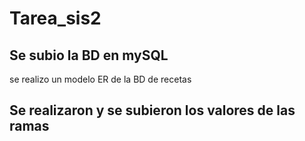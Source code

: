# Tarea_sis2
## Se subio la BD en mySQL
se realizo un modelo ER de la BD de recetas
## Se realizaron y se subieron los valores de las ramas

